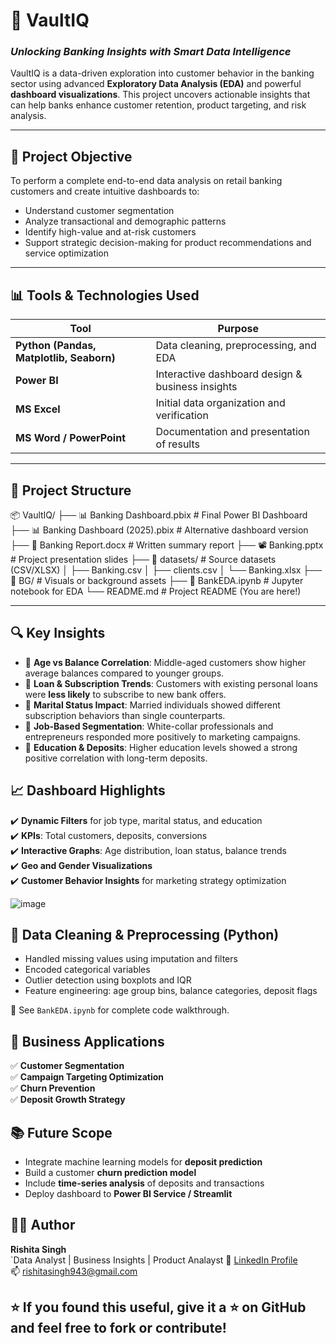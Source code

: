  # 💼 VaultIQ
### _Unlocking Banking Insights with Smart Data Intelligence_

VaultIQ is a data-driven exploration into customer behavior in the banking sector using advanced **Exploratory Data Analysis (EDA)** and powerful **dashboard visualizations**. This project uncovers actionable insights that can help banks enhance customer retention, product targeting, and risk analysis.

---

## 🧠 Project Objective

To perform a complete end-to-end data analysis on retail banking customers and create intuitive dashboards to:

- Understand customer segmentation
- Analyze transactional and demographic patterns
- Identify high-value and at-risk customers
- Support strategic decision-making for product recommendations and service optimization

---

## 📊 Tools & Technologies Used

| Tool | Purpose |
|------|---------|
| **Python (Pandas, Matplotlib, Seaborn)** | Data cleaning, preprocessing, and EDA |
| **Power BI** | Interactive dashboard design & business insights |
| **MS Excel** | Initial data organization and verification |
| **MS Word / PowerPoint** | Documentation and presentation of results |

---

## 📁 Project Structure
📦 VaultIQ/
├── 📊 Banking Dashboard.pbix # Final Power BI Dashboard
├── 📊 Banking Dashboard (2025).pbix # Alternative dashboard version
├── 📄 Banking Report.docx # Written summary report
├── 📽️ Banking.pptx # Project presentation slides
├── 📂 datasets/ # Source datasets (CSV/XLSX)
│ ├── Banking.csv
│ ├── clients.csv
│ └── Banking.xlsx
├── 📂 BG/ # Visuals or background assets
├── 📓 BankEDA.ipynb # Jupyter notebook for EDA
└── README.md # Project README (You are here!)


---

## 🔍 Key Insights

- 📌 **Age vs Balance Correlation**: Middle-aged customers show higher average balances compared to younger groups.
- 📌 **Loan & Subscription Trends**: Customers with existing personal loans were **less likely** to subscribe to new bank offers.
- 📌 **Marital Status Impact**: Married individuals showed different subscription behaviors than single counterparts.
- 📌 **Job-Based Segmentation**: White-collar professionals and entrepreneurs responded more positively to marketing campaigns.
- 📌 **Education & Deposits**: Higher education levels showed a strong positive correlation with long-term deposits.



## 📈 Dashboard Highlights

✔️ **Dynamic Filters** for job type, marital status, and education  
✔️ **KPIs**: Total customers, deposits, conversions  
✔️ **Interactive Graphs**: Age distribution, loan status, balance trends  
✔️ **Geo and Gender Visualizations**  
✔️ **Customer Behavior Insights** for marketing strategy optimization  

![image](https://github.com/user-attachments/assets/6b8d81fa-d85a-4dcc-8210-2f92a76ec764)



## 🧹 Data Cleaning & Preprocessing (Python)

- Handled missing values using imputation and filters
- Encoded categorical variables
- Outlier detection using boxplots and IQR
- Feature engineering: age group bins, balance categories, deposit flags

📌 See `BankEDA.ipynb` for complete code walkthrough.



## 📢 Business Applications

✅ **Customer Segmentation**  
✅ **Campaign Targeting Optimization**  
✅ **Churn Prevention**  
✅ **Deposit Growth Strategy**



## 📚 Future Scope

- Integrate machine learning models for **deposit prediction**
- Build a customer **churn prediction model**
- Include **time-series analysis** of deposits and transactions
- Deploy dashboard to **Power BI Service / Streamlit**



## 👩‍💻 Author

**Rishita Singh**  
`Data Analyst | Business Insights | Product Analayst
🔗 [LinkedIn Profile](https://www.linkedin.com/in/rishita-singh-3b139a259/)  
📫 rishitasingh943@gmail.com


## ⭐️ If you found this useful, give it a ⭐️ on GitHub and feel free to fork or contribute!
